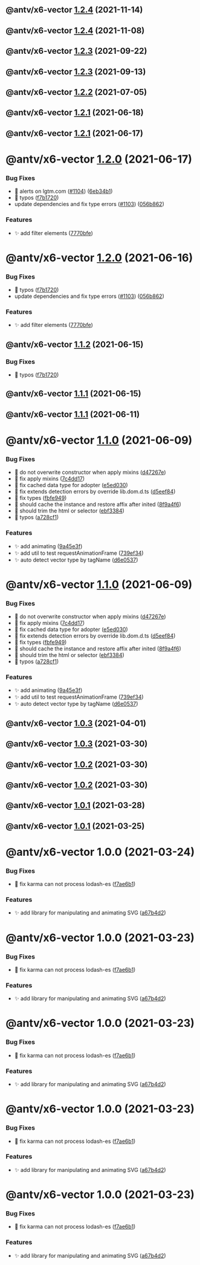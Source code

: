 ## @antv/x6-vector [1.2.4](https://github.com/antvis/x6/compare/@antv/x6-vector@1.2.3...@antv/x6-vector@1.2.4) (2021-11-14)

## @antv/x6-vector [1.2.4](https://github.com/antvis/x6/compare/@antv/x6-vector@1.2.3...@antv/x6-vector@1.2.4) (2021-11-08)

## @antv/x6-vector [1.2.3](https://github.com/antvis/x6/compare/@antv/x6-vector@1.2.2...@antv/x6-vector@1.2.3) (2021-09-22)

## @antv/x6-vector [1.2.3](https://github.com/antvis/x6/compare/@antv/x6-vector@1.2.2...@antv/x6-vector@1.2.3) (2021-09-13)

## @antv/x6-vector [1.2.2](https://github.com/antvis/x6/compare/@antv/x6-vector@1.2.1...@antv/x6-vector@1.2.2) (2021-07-05)

## @antv/x6-vector [1.2.1](https://github.com/antvis/x6/compare/@antv/x6-vector@1.2.0...@antv/x6-vector@1.2.1) (2021-06-18)

## @antv/x6-vector [1.2.1](https://github.com/antvis/x6/compare/@antv/x6-vector@1.2.0...@antv/x6-vector@1.2.1) (2021-06-17)

# @antv/x6-vector [1.2.0](https://github.com/antvis/x6/compare/@antv/x6-vector@1.1.1...@antv/x6-vector@1.2.0) (2021-06-17)


### Bug Fixes

* 🐛 alerts on lgtm.com ([#1104](https://github.com/antvis/x6/issues/1104)) ([6eb34b1](https://github.com/antvis/x6/commit/6eb34b1d9a25462593ba5e4a69995cca5211bc0c))
* 🐛 typos ([f7b1720](https://github.com/antvis/x6/commit/f7b1720280910bbfa1360494853fc0a511a22fdd))
* update dependencies and fix type errors ([#1103](https://github.com/antvis/x6/issues/1103)) ([056b862](https://github.com/antvis/x6/commit/056b862b4efe7dbdc559cac7194c2453996acc07))


### Features

* ✨ add filter elements ([7770bfe](https://github.com/antvis/x6/commit/7770bfeedd15d6c81fa4b48aaede2118e31295dc))

# @antv/x6-vector [1.2.0](https://github.com/antvis/x6/compare/@antv/x6-vector@1.1.1...@antv/x6-vector@1.2.0) (2021-06-16)


### Bug Fixes

* 🐛 typos ([f7b1720](https://github.com/antvis/x6/commit/f7b1720280910bbfa1360494853fc0a511a22fdd))
* update dependencies and fix type errors ([#1103](https://github.com/antvis/x6/issues/1103)) ([056b862](https://github.com/antvis/x6/commit/056b862b4efe7dbdc559cac7194c2453996acc07))


### Features

* ✨ add filter elements ([7770bfe](https://github.com/antvis/x6/commit/7770bfeedd15d6c81fa4b48aaede2118e31295dc))

## @antv/x6-vector [1.1.2](https://github.com/antvis/x6/compare/@antv/x6-vector@1.1.1...@antv/x6-vector@1.1.2) (2021-06-15)


### Bug Fixes

* 🐛 typos ([f7b1720](https://github.com/antvis/x6/commit/f7b1720280910bbfa1360494853fc0a511a22fdd))

## @antv/x6-vector [1.1.1](https://github.com/antvis/x6/compare/@antv/x6-vector@1.1.0...@antv/x6-vector@1.1.1) (2021-06-15)

## @antv/x6-vector [1.1.1](https://github.com/antvis/x6/compare/@antv/x6-vector@1.1.0...@antv/x6-vector@1.1.1) (2021-06-11)

# @antv/x6-vector [1.1.0](https://github.com/antvis/x6/compare/@antv/x6-vector@1.0.3...@antv/x6-vector@1.1.0) (2021-06-09)


### Bug Fixes

* 🐛 do not overwrite constructor when apply mixins ([d47267e](https://github.com/antvis/x6/commit/d47267e5a390ac51704b2289b241c9bf0a9c993b))
* 🐛 fix apply mixins ([7c4dd17](https://github.com/antvis/x6/commit/7c4dd17a5a24312c38b0a3fb0ddf7d84594cc7fd))
* 🐛 fix cached data type for adopter ([e5ed030](https://github.com/antvis/x6/commit/e5ed030176afd7e5e64c554d4af79a9414e32b07))
* 🐛 fix extends detection errors by override lib.dom.d.ts ([d5eef84](https://github.com/antvis/x6/commit/d5eef840c0348040d91d4cf791cda54cfda5aa59))
* 🐛 fix types ([fbfe949](https://github.com/antvis/x6/commit/fbfe949d6ffd0501defb5dfd863ddb5804530da8))
* 🐛 should cache the instance and restore affix after inited ([8f9a4f6](https://github.com/antvis/x6/commit/8f9a4f66591d238396e8b7575ee21d82d18a2184))
* 🐛 should trim the html or selector ([ebf3384](https://github.com/antvis/x6/commit/ebf33843127af1cfa6df6a43a1f03a63eea6fe5f))
* 🐛 typos ([a728cf1](https://github.com/antvis/x6/commit/a728cf175f51d58d971e83f90745006aa40a090f))


### Features

* ✨ add animating ([9a45e3f](https://github.com/antvis/x6/commit/9a45e3f27467240711190fbb7451861005329174))
* ✨ add util to test requestAnimationFrame ([739ef34](https://github.com/antvis/x6/commit/739ef34df20c0e5fbdebc3a5d58387d24a5e4afa))
* ✨ auto detect vector type by tagName ([d6e0537](https://github.com/antvis/x6/commit/d6e053721f5fc3085c2a46831c11dad381ddb412))

# @antv/x6-vector [1.1.0](https://github.com/antvis/x6/compare/@antv/x6-vector@1.0.3...@antv/x6-vector@1.1.0) (2021-06-09)


### Bug Fixes

* 🐛 do not overwrite constructor when apply mixins ([d47267e](https://github.com/antvis/x6/commit/d47267e5a390ac51704b2289b241c9bf0a9c993b))
* 🐛 fix apply mixins ([7c4dd17](https://github.com/antvis/x6/commit/7c4dd17a5a24312c38b0a3fb0ddf7d84594cc7fd))
* 🐛 fix cached data type for adopter ([e5ed030](https://github.com/antvis/x6/commit/e5ed030176afd7e5e64c554d4af79a9414e32b07))
* 🐛 fix extends detection errors by override lib.dom.d.ts ([d5eef84](https://github.com/antvis/x6/commit/d5eef840c0348040d91d4cf791cda54cfda5aa59))
* 🐛 fix types ([fbfe949](https://github.com/antvis/x6/commit/fbfe949d6ffd0501defb5dfd863ddb5804530da8))
* 🐛 should cache the instance and restore affix after inited ([8f9a4f6](https://github.com/antvis/x6/commit/8f9a4f66591d238396e8b7575ee21d82d18a2184))
* 🐛 should trim the html or selector ([ebf3384](https://github.com/antvis/x6/commit/ebf33843127af1cfa6df6a43a1f03a63eea6fe5f))
* 🐛 typos ([a728cf1](https://github.com/antvis/x6/commit/a728cf175f51d58d971e83f90745006aa40a090f))


### Features

* ✨ add animating ([9a45e3f](https://github.com/antvis/x6/commit/9a45e3f27467240711190fbb7451861005329174))
* ✨ add util to test requestAnimationFrame ([739ef34](https://github.com/antvis/x6/commit/739ef34df20c0e5fbdebc3a5d58387d24a5e4afa))
* ✨ auto detect vector type by tagName ([d6e0537](https://github.com/antvis/x6/commit/d6e053721f5fc3085c2a46831c11dad381ddb412))

## @antv/x6-vector [1.0.3](https://github.com/antvis/x6/compare/@antv/x6-vector@1.0.2...@antv/x6-vector@1.0.3) (2021-04-01)

## @antv/x6-vector [1.0.3](https://github.com/antvis/x6/compare/@antv/x6-vector@1.0.2...@antv/x6-vector@1.0.3) (2021-03-30)

## @antv/x6-vector [1.0.2](https://github.com/antvis/x6/compare/@antv/x6-vector@1.0.1...@antv/x6-vector@1.0.2) (2021-03-30)

## @antv/x6-vector [1.0.2](https://github.com/antvis/x6/compare/@antv/x6-vector@1.0.1...@antv/x6-vector@1.0.2) (2021-03-30)

## @antv/x6-vector [1.0.1](https://github.com/antvis/x6/compare/@antv/x6-vector@1.0.0...@antv/x6-vector@1.0.1) (2021-03-28)

## @antv/x6-vector [1.0.1](https://github.com/antvis/x6/compare/@antv/x6-vector@1.0.0...@antv/x6-vector@1.0.1) (2021-03-25)

# @antv/x6-vector 1.0.0 (2021-03-24)


### Bug Fixes

* 🐛 fix karma can not process lodash-es ([f7ae6b1](https://github.com/antvis/x6/commit/f7ae6b1f6b961a01c58d8827a9aaa2d5a984a6e0))


### Features

* ✨ add library for manipulating and animating SVG ([a67b4d2](https://github.com/antvis/x6/commit/a67b4d2e44395d9422664760afa0adaa2635813d))

# @antv/x6-vector 1.0.0 (2021-03-23)


### Bug Fixes

* 🐛 fix karma can not process lodash-es ([f7ae6b1](https://github.com/antvis/x6/commit/f7ae6b1f6b961a01c58d8827a9aaa2d5a984a6e0))


### Features

* ✨ add library for manipulating and animating SVG ([a67b4d2](https://github.com/antvis/x6/commit/a67b4d2e44395d9422664760afa0adaa2635813d))

# @antv/x6-vector 1.0.0 (2021-03-23)


### Bug Fixes

* 🐛 fix karma can not process lodash-es ([f7ae6b1](https://github.com/antvis/x6/commit/f7ae6b1f6b961a01c58d8827a9aaa2d5a984a6e0))


### Features

* ✨ add library for manipulating and animating SVG ([a67b4d2](https://github.com/antvis/x6/commit/a67b4d2e44395d9422664760afa0adaa2635813d))

# @antv/x6-vector 1.0.0 (2021-03-23)


### Bug Fixes

* 🐛 fix karma can not process lodash-es ([f7ae6b1](https://github.com/antvis/x6/commit/f7ae6b1f6b961a01c58d8827a9aaa2d5a984a6e0))


### Features

* ✨ add library for manipulating and animating SVG ([a67b4d2](https://github.com/antvis/x6/commit/a67b4d2e44395d9422664760afa0adaa2635813d))

# @antv/x6-vector 1.0.0 (2021-03-23)


### Bug Fixes

* 🐛 fix karma can not process lodash-es ([f7ae6b1](https://github.com/antvis/x6/commit/f7ae6b1f6b961a01c58d8827a9aaa2d5a984a6e0))


### Features

* ✨ add library for manipulating and animating SVG ([a67b4d2](https://github.com/antvis/x6/commit/a67b4d2e44395d9422664760afa0adaa2635813d))
